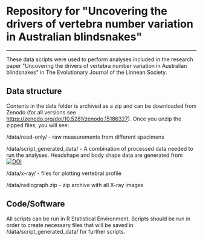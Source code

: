 # Repository for "Uncovering the drivers of vertebra number variation in Australian blindsnakes"

---

These data scripts were used to perform analyses included in the research paper "Uncovering the drivers of vertebra number variation in Australian blindsnakes" in The Evolutionary Journal of the Linnean Society.

## Data structure

Contents in the data folder is archived as a zip and can be downloaded from Zenodo (for all versions see https://zenodo.org/doi/10.5281/zenodo.15186327). Once you unzip the zipped files, you will see:

/data/read-only/ - raw measurements from different specimens

/data/script_generated_data/ - A combination of processed data needed to run the analyses. Headshape and body shape data are generated from [![DOI](https://zenodo.org/badge/DOI/10.5281/zenodo.13743462.svg)](https://doi.org/10.5281/zenodo.13743462)

/data/x-ray/ - files for plotting vertebral profile

/data/radiograph.zip - zip archive with all X-ray images

## Code/Software

All scripts can be run in R Statistical Environment. Scripts should be run in order to create necessary files that will be saved in /data/script_generated_data/ for further scripts. 
